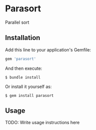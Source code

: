 # Parasort

Parallel sort

## Installation

Add this line to your application's Gemfile:

```ruby
gem 'parasort'
```

And then execute:

    $ bundle install

Or install it yourself as:

    $ gem install parasort

## Usage

TODO: Write usage instructions here

